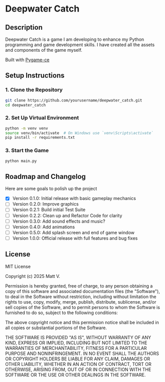 # Deepwater Catch

## Description
Deepwater Catch is a game I am developing to enhance my Python programming and game development skills. I have created all the assets and components of the game myself.

Built with [Pygame-ce](https://github.com/pygame-community/pygame-ce)

## Setup Instructions

### 1. Clone the Repository
```sh
git clone https://github.com/yourusername/deepwater_catch.git
cd deepwater_catch
```

### 2. Set Up Virtual Environment
```sh
python -m venv venv
source venv/bin/activate  # On Windows use `venv\Scripts\activate`
pip install -r requirements.txt
```

### 3. Start the Game
```sh
python main.py
```

## Roadmap and Changelog
Here are some goals to polish up the project

- [x] Version 0.1.0: Initial release with basic gameplay mechanics
- [ ] Version 0.2.0: Improve graphics
- [ ] Version 0.2.1: Build initial Test Suite
- [ ] Version 0.2.2: Clean up and Refactor Code for clarity
- [ ] Version 0.3.0: Add sound effects and music?
- [ ] Version 0.4.0: Add animations
- [ ] Version 0.5.0: Add splash screen and end of game window
- [ ] Version 1.0.0: Official release with full features and bug fixes

## License
MIT License

Copyright (c) 2025 Matt V.

Permission is hereby granted, free of charge, to any person obtaining a copy
of this software and associated documentation files (the "Software"), to deal
in the Software without restriction, including without limitation the rights
to use, copy, modify, merge, publish, distribute, sublicense, and/or sell
copies of the Software, and to permit persons to whom the Software is
furnished to do so, subject to the following conditions:

The above copyright notice and this permission notice shall be included in all
copies or substantial portions of the Software.

THE SOFTWARE IS PROVIDED "AS IS", WITHOUT WARRANTY OF ANY KIND, EXPRESS OR
IMPLIED, INCLUDING BUT NOT LIMITED TO THE WARRANTIES OF MERCHANTABILITY,
FITNESS FOR A PARTICULAR PURPOSE AND NONINFRINGEMENT. IN NO EVENT SHALL THE
AUTHORS OR COPYRIGHT HOLDERS BE LIABLE FOR ANY CLAIM, DAMAGES OR OTHER
LIABILITY, WHETHER IN AN ACTION OF CONTRACT, TORT OR OTHERWISE, ARISING FROM,
OUT OF OR IN CONNECTION WITH THE SOFTWARE OR THE USE OR OTHER DEALINGS IN THE
SOFTWARE.
